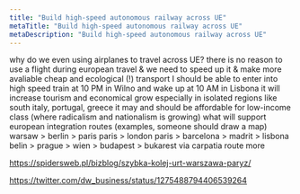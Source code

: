 ```yaml
---
title: "Build high-speed autonomous railway across UE"
metaTitle: "Build high-speed autonomous railway across UE"
metaDescription: "Build high-speed autonomous railway across UE"
---
```


why do we even using airplanes to travel across UE?
there is no reason to use a flight during european travel & we need to speed up it & make more avaliable
cheap and ecological (!) transport
I should be able to enter into high speed train at 10 PM in Wilno and wake up at 10 AM in Lisbona
it will increase tourism and economical grow especially in isolated regions like south italy, portugal, greece
it may and should be affordable for low-income class (where radicalism and nationalism is growing) what will support european integration
routes (examples, someone should draw a map)
warsaw > berlin > paris
paris > london
paris > barcelona > madrit > lisbona
belin > prague > wien > budapest > bukarest
via carpatia route
more
 

https://spidersweb.pl/bizblog/szybka-kolej-urt-warszawa-paryz/
 
https://twitter.com/dw_business/status/1275488794406539264